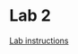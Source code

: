 # Lab 2

[Lab instructions](https://gmierzwinski.github.io/bishops/cs321/resources/CS321_Lab_02.pdf)
